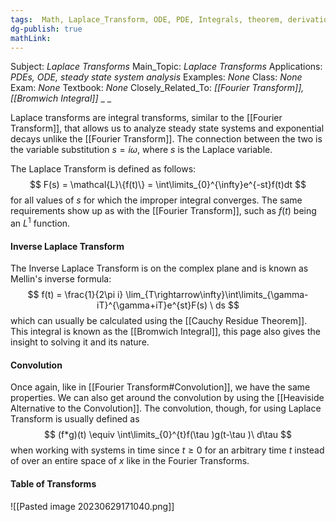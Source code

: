 ```yaml
---
tags:  Math, Laplace_Transform, ODE, PDE, Integrals, theorem, derivation
dg-publish: true
mathLink: 
---
```

Subject: _Laplace Transforms_
Main\_Topic: _Laplace Transforms_
Applications: _PDEs, ODE, steady state system analysis_
Examples: _None_
Class: _None_
Exam: _None_
Textbook: _None_
Closely\_Related\_To: _[[Fourier Transform]],[[Bromwich Integral]]_
_
_

Laplace transforms are integral transforms, similar to the [[Fourier Transform]], that allows us to analyze steady state systems and exponential decays unlike the [[Fourier Transform]]. The connection between the two is the variable substitution $s=i\omega$, where $s$ is the Laplace variable. 

The Laplace Transform is defined as follows:
$$
F(s) = \mathcal{L}\{f(t)\} = \int\limits_{0}^{\infty}e^{-st}f(t)dt
$$
for all values of $s$ for which the improper integral converges. The same requirements show up as with the [[Fourier Transform]], such as $f(t)$ being an $L^{1}$ function. 

#### Inverse Laplace Transform
The Inverse Laplace Transform is on the complex plane and is known as Mellin's inverse formula:
$$
f(t) = \frac{1}{2\pi i} \lim_{T\rightarrow\infty}\int\limits_{\gamma-iT}^{\gamma+iT}e^{st}F(s) \ ds
$$
which can usually be calculated using the [[Cauchy Residue Theorem]]. This integral is known as the [[Bromwich Integral]], this page also gives the insight to solving it and its nature. 

#### Convolution
Once again, like in [[Fourier Transform#Convolution]], we have the same properties. We can also get around the convolution by using the [[Heaviside Alternative to the Convolution]]. The convolution, though, for using Laplace Transform is usually defined as 
$$
(f*g)(t) \equiv \int\limits_{0}^{t}f(\tau )g(t-\tau )\ d\tau 
$$
when working with systems in time since $t\geq 0$ for an arbitrary time $t$ instead of over an entire space of $x$ like in the Fourier Transforms. 

#### Table of Transforms 
![[Pasted image 20230629171040.png]]